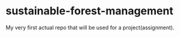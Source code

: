 # sustainable-forest-management
My very first actual repo that will be used for a project(assignment).

